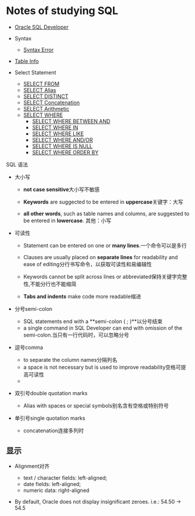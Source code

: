 
# Notes of studying SQL

- [Oracle SQL Developer](/SQL_Developer/Oracle_SQL_Developer.md)

- Syntax
    - [Syntax Error](/syntax/syntax_error.md)

- [Table Info](/Table_Info/table_ino.md)

- Select Statement
    - [SELECT FROM](/SELECT_Statement/select_from.md)
    - [SELECT Alias](/Select_Statement/select_alias.md)
    - [SELECT DISTINCT](/Select_Statement/select_distinct.md)
    - [SELECT Concatenation](/Select_Statement/select_concatenation.md)
    - [SELECT Arithmetic](/Select_Statement/select_arithmetic.md)
    - [SELECT WHERE](/Select_Statement/Select_Where/select_where.md)
        - [SELECT WHERE BETWEEN AND](/Select_Statement/Select_Where/select_where_between_and.md)
        - [SELECT WHERE IN](/Select_Statement/Select_Where/select_where_in.md)
        - [SELECT WHERE LIKE](/Select_Statement/Select_Where/select_where_like.md)
        - [SELECT WHERE AND/OR](/Select_Statement/Select_Where/select_logical_operator.md)
        - [SELECT WHERE IS NULL](/Select_Statement/Select_Where/select_where_is_null.md)
        - [SELECT WHERE ORDER BY](/Select_Statement/Select_Where/select_where_order_by.md)

SQL 语法
- 大小写
    - **not case sensitive**大小写不敏感
    
    - **Keywords** are suggected to be entered in **uppercase**关键字：大写
    
    - **all other words**, such as table names and columns, are suggested to be entered in **lowercase**. 其他：小写

- 可读性
    - Statement can be entered on one or **many lines**.一个命令可以是多行
    
    - Clauses are usually placed on **separate lines** for readability and ease of editing分行书写命令，以获取可读性和易编辑性
    
    - Keywords cannot be split across lines or abbreviated保持关键字完整性,不能分行也不能缩简

    - **Tabs and indents** make code more readable缩进

- 分号semi-colon
    - SQL statements end with a **semi-colon ( ; )**以分号结束
    - a single command in SQL Developer can end with omission of the semi-colon.当只有一行代码时，可以忽略分号

- 逗号comma
    - to separate the column names分隔列名
    - a space is not necessary but is used to improve readability空格可提高可读性
    - 

- 双引号double quotation marks

    - Alias with spaces or special symbols别名含有空格或特别符号 

-  单引号single quotation marks

    - concatenation连接多列时



## 显示

- Alignment对齐
    - text / character fields: left-aligned;
    - date fields: left-aligned;
    - numeric data: right-aligned

- By default, Oracle does not display insignificant zeroes. i.e.: 54.50 -> 54.5



